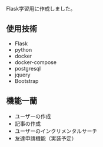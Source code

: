 Flask学習用に作成しました。

## 使用技術
* Flask
* python
* docker
* docker-compose
* postgresql
* jquery
* Bootstrap

## 機能一蘭
* ユーザーの作成
* 記事の作成
* ユーザーのインクリメンタルサーチ
* 友達申請機能（実装予定）

